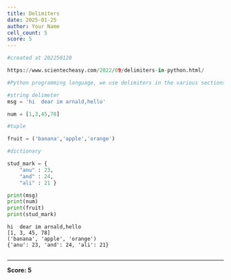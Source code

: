 ```yaml
---
title: Delimiters
date: 2025-01-25
author: Your Name
cell_count: 5
score: 5
---
```


```python
#created at 202250120
```


```python
https://www.scientecheasy.com/2022/09/delimiters-in-python.html/
```


```python
#Python programming language, we use delimiters in the various sections such as to build expression, string literals, tuples, lists, or dictionaries.
```


```python
#string delimeter
msg = 'hi  dear im arnald,hello'

num = [1,3,45,78]

#tuple

fruit = ('banana','apple','orange')

#dictionary

stud_mark = {
    "anu" : 23,
    "and" : 24,
    "ali" : 21 }

print(msg)
print(num)
print(fruit)
print(stud_mark)

```

    hi  dear im arnald,hello
    [1, 3, 45, 78]
    ('banana', 'apple', 'orange')
    {'anu': 23, 'and': 24, 'ali': 21}



```python

```


---
**Score: 5**